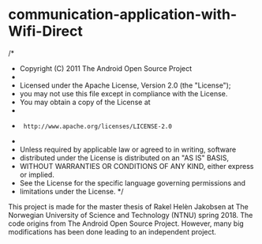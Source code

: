 # communication-application-with-Wifi-Direct


/*
 * Copyright (C) 2011 The Android Open Source Project
 *
 * Licensed under the Apache License, Version 2.0 (the "License");
 * you may not use this file except in compliance with the License.
 * You may obtain a copy of the License at
 *
 *      http://www.apache.org/licenses/LICENSE-2.0
 *
 * Unless required by applicable law or agreed to in writing, software
 * distributed under the License is distributed on an "AS IS" BASIS,
 * WITHOUT WARRANTIES OR CONDITIONS OF ANY KIND, either express or implied.
 * See the License for the specific language governing permissions and
 * limitations under the License.
 */
 
 
 This project is made for the master thesis of Rakel Helèn Jakobsen at The Norwegian University of Science and Technology (NTNU) spring 2018. The code origins from The Android Open Source Project. However, many big modifications has been done leading to an independent project. 
